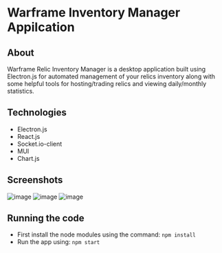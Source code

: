 # Warframe Inventory Manager Appilcation

## About
Warframe Relic Inventory Manager is a desktop application built using Electron.js for automated management of your relics inventory along with some helpful tools for hosting/trading relics and viewing daily/monthly statistics.

## Technologies
- Electron.js
- React.js
- Socket.io-client
- MUI
- Chart.js

## Screenshots
![image](https://github.com/shaheer1642/wfrim/assets/90972275/bec54a71-3499-44e0-bf39-bbefe41c431d)
![image](https://github.com/shaheer1642/wfrim/assets/90972275/85d26781-b3bb-47c8-8620-98d70846b2b1)
![image](https://github.com/shaheer1642/wfrim/assets/90972275/a25f962d-93de-492f-b8f9-c310e930678d)

## Running the code
- First install the node modules using the command: `npm install`
- Run the app using: `npm start`
